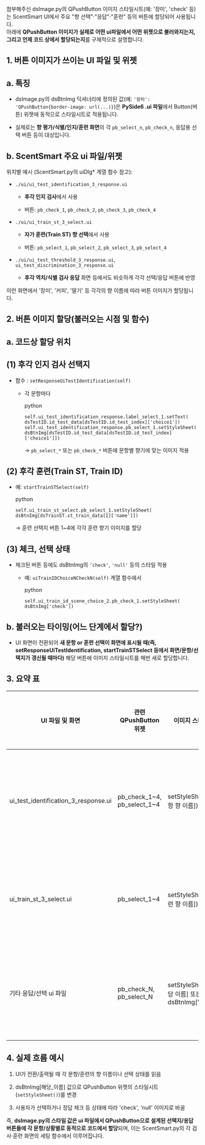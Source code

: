 첨부해주신 dsImage.py의 QPushButton 이미지 스타일시트(예: '장미', 'check' 등)는 ScentSmart UI에서 주요 "향 선택"·"응답"·"훈련" 등의 버튼에 할당되어 사용됩니다.  
아래에 **QPushButton 이미지가 실제로 어떤 ui파일에서 어떤 위젯으로 불러와지는지, 그리고 언제 코드 상에서 할당되는지**를 구체적으로 설명합니다.

## 1. 버튼 이미지가 쓰이는 UI 파일 및 위젯

## a. 특징

- dsImage.py의 dsBtnImg 딕셔너리에 정의된 값(예: `'장미': 'QPushButton{border-image: url(...)}`)은 **PySide6 .ui 파일**에서 Button(버튼) 위젯에 동적으로 스타일시트로 적용됩니다.
    
- 실제로는 **향 평가/식별/인지/훈련 화면**의 각 `pb_select_n`, `pb_check_n`, 응답용 선택 버튼 등이 대상입니다.
    

## b. ScentSmart 주요 ui 파일/위젯

위치별 예시 (ScentSmart.py의 uiDlg* 계열 함수 참고):

- `./ui/ui_test_identification_3_response.ui`
    
    - **후각 인지 검사**에서 사용
        
    - 버튼: `pb_check_1`, `pb_check_2`, `pb_check_3`, `pb_check_4`
        
- `./ui/ui_train_st_3_select.ui`
    
    - **자가 훈련(Train ST) 향 선택**에서 사용
        
    - 버튼: `pb_select_1`, `pb_select_2`, `pb_select_3`, `pb_select_4`
        
- `./ui/ui_test_threshold_3_response.ui`, `ui_test_discrimination_3_response.ui`
    
    - **후각 역치/식별 검사 응답** 화면 등에서도 비슷하게 각각 선택/응답 버튼에 반영
        

이런 화면에서 '장미', '커피', '딸기' 등 각각의 향 이름에 따라 버튼 이미지가 할당됩니다.

## 2. 버튼 이미지 할당(불러오는 시점 및 함수)

## a. 코드상 할당 위치

## (1) 후각 인지 검사 선택지

- 함수 : `setResponseUiTestIdentification(self)`
    
    - 각 문항마다
        
        python
        
        `self.ui_test_identification_response.label_select_1.setText(     dsTestID.id_test_data[dsTestID.id_test_index]['choice1']) self.ui_test_identification_response.pb_select_1.setStyleSheet(     dsBtnImg[dsTestID.id_test_data[dsTestID.id_test_index]['choice1']])`
        
        → `pb_select_*` 또는 `pb_check_*` 버튼에 문항별 향기에 맞는 이미지 적용
        

## (2) 후각 훈련(Train ST, Train ID)

- 예: `startTrainSTSelect(self)`
    
    python
    
    `self.ui_train_st_select.pb_select_1.setStyleSheet(     dsBtnImg[dsTrainST.st_train_data[1]['name']])`
    
    → 훈련 선택지 버튼 1~4에 각각 훈련 향기 이미지를 할당
    

## (3) 체크, 선택 상태

- 체크된 버튼 등에도 dsBtnImg의 `'check'`, `'null'` 등의 스타일 적용
    
    - 예: `uiTrainIDChoiceNCheckN(self)` 계열 함수에서
        
        python
        
        `self.ui_train_id_scene_choice_2.pb_check_1.setStyleSheet(     dsBtnImg['check'])`
        

## b. 불러오는 타이밍(어느 단계에서 할당?)

- UI 화면이 전환되어 **새 문항 or 훈련 선택이 화면에 표시될 때(즉, setResponseUiTestIdentification, startTrainSTSelect 등에서 화면/문항/선택지가 갱신될 때마다)** 해당 버튼에 이미지 스타일시트를 매번 새로 할당합니다.
    

## 3. 요약 표

|UI 파일 및 화면|관련 QPushButton 위젯|이미지 스타일 할당 (코드)|불러오는 시기|
|---|---|---|---|
|ui_test_identification_3_response.ui|pb_check_1~4, pb_select_1~4|setStyleSheet(dsBtnImg[문항 향 이름])|각 문항 응답 화면 표시 직전|
|ui_train_st_3_select.ui|pb_select_1~4|setStyleSheet(dsBtnImg[훈련 향 이름])|훈련 선택 화면 표시 직전|
|기타 응답/선택 ui 파일|pb_check_N, pb_select_N|setStyleSheet(dsBtnImg[해당 이름] 또는 dsBtnImg['check'])|선택지 상태 갱신, 답변 등|

## 4. 실제 흐름 예시

1. UI가 전환/출력될 때 각 문항/훈련의 향 이름이나 선택 상태를 읽음
    
2. dsBtnImg[해당_이름] 값으로 QPushButton 위젯의 스타일시트(`setStyleSheet()`)를 변경
    
3. 사용자가 선택하거나 정답 체크 등 상태에 따라 'check', 'null' 이미지로 바꿈
    

즉, **dsImage.py의 스타일 값은 ui 파일에서 QPushButton으로 설계된 선택지/응답 버튼들에 각 문항/상황별로 동적으로 코드에서 할당**되며, 이는 ScentSmart.py의 각 검사·훈련 화면의 세팅 함수에서 이루어집니다.

